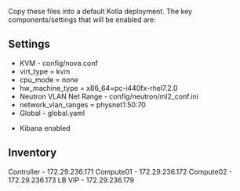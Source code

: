 Copy these files into a default Kolla deployment. 
The key components/settings that will be enabled are:

## Settings
* KVM - config/nova.conf
 * virt_type = kvm
 * cpu_mode = none
 * hw_machine_type = x86_64=pc-i440fx-rhel7.2.0
* Neutron VLAN Net Range - config/neutron/ml2_conf.ini
 * network_vlan_ranges = physnet1:50:70
* Global - global.yaml
- Kibana enabled

## Inventory
Controller - 172.29.236.171
Compute01 - 172.29.236.172
Compute02 - 172.29.236.173
LB VIP - 172.29.236.179
